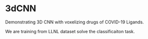 # 3dCNN


Demonstrating 3D CNN with voxelizing drugs of COVID-19 Ligands.

We are training from LLNL dataset solve the classificaiton task.
